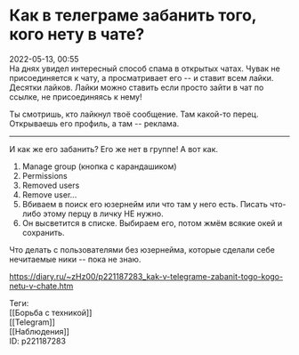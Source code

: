 Как в телеграме забанить того, кого нету в чате?
=================================================

   
 2022-05-13, 00:55   
  На днях увидел интересный способ спама в открытых чатах. Чувак не присоединяется к чату, а просматривает его -- и ставит всем лайки. Десятки лайков. Лайки можно ставить если просто зайти в чат по ссылке, не присоединяясь к нему!   
   
 Ты смотришь, кто лайкнул твоё сообщение. Там какой-то перец. Открываешь его профиль, а там -- реклама.   
   
 ***   
   
 И как же его забанить? Его же нет в группе! А вот как.   
   
 1. Manage group (кнопка с карандашиком)   
 2. Permissions   
 3. Removed users   
 4. Remove user...   
 5. Вбиваем в поиск его юзернейм или что там у него есть. Писать что-либо этому перцу в личку НЕ нужно.   
 6. Он высветится в списке. Выбираем его, потом жмём всякие окей и сохранить.   
   
 Что делать с пользователями без юзернейма, которые сделали себе нечитаемые ники -- пока не знаю.   
    
 <https://diary.ru/~zHz00/p221187283_kak-v-telegrame-zabanit-togo-kogo-netu-v-chate.htm>   
   
 Теги:   
 [[Борьба с техникой]]   
 [[Telegram]]   
 [[Наблюдения]]   
 ID: p221187283